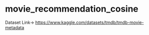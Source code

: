 # movie_recommendation_cosine
Dataset Link->
https://www.kaggle.com/datasets/tmdb/tmdb-movie-metadata
